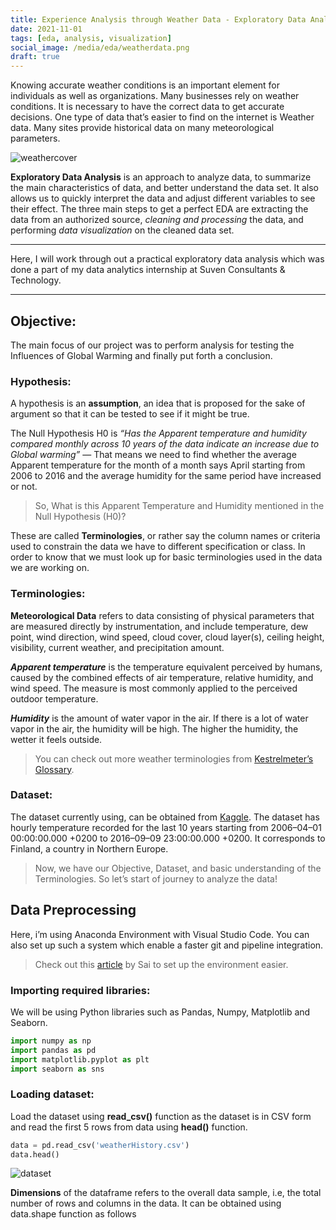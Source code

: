 ```yaml
---
title: Experience Analysis through Weather Data - Exploratory Data Analysis
date: 2021-11-01
tags: [eda, analysis, visualization]
social_image: /media/eda/weatherdata.png
draft: true
---
```


Knowing accurate weather conditions is an important element for individuals as well as organizations. Many businesses rely on weather conditions. It is necessary to have the correct data to get accurate decisions. One type of data that’s easier to find on the internet is Weather data. Many sites provide historical data on many meteorological parameters.

![weathercover](/media/eda/weatherdata.png)

**Exploratory Data Analysis** is an approach to analyze data, to summarize the main characteristics of data, and better understand the data set. It also allows us to quickly interpret the data and adjust different variables to see their effect. The three main steps to get a perfect EDA are extracting the data from an authorized source, *cleaning and processing* the data, and performing *data visualization* on the cleaned data set.

---
Here, I will work through out a practical exploratory data analysis which was done a part of my data analytics internship at Suven Consultants & Technology.

---

## Objective:
The main focus of our project was to perform analysis for testing the Influences of Global Warming and finally put forth a conclusion.

### Hypothesis:
A hypothesis is an **assumption**, an idea that is proposed for the sake of argument so that it can be tested to see if it might be true.

The Null Hypothesis H0 is *“Has the Apparent temperature and humidity compared monthly across 10 years of the data indicate an increase due to Global warming”* — That means we need to find whether the average Apparent temperature for the month of a month says April starting from 2006 to 2016 and the average humidity for the same period have increased or not.

> So, What is this Apparent Temperature and Humidity mentioned in the Null Hypothesis (H0)?

These are called **Terminologies**, or rather say the column names or criteria used to constrain the data we have to different specification or class. In order to know that we must look up for basic terminologies used in the data we are working on.

### Terminologies:
**Meteorological Data** refers to data consisting of physical parameters that are measured directly by instrumentation, and include temperature, dew point, wind direction, wind speed, cloud cover, cloud layer(s), ceiling height, visibility, current weather, and precipitation amount.

***Apparent temperature*** is the temperature equivalent perceived by humans, caused by the combined effects of air temperature, relative humidity, and wind speed. The measure is most commonly applied to the perceived outdoor temperature.

***Humidity*** is the amount of water vapor in the air. If there is a lot of water vapor in the air, the humidity will be high. The higher the humidity, the wetter it feels outside.

> You can check out more weather terminologies from [Kestrelmeter’s Glossary](https://kestrelmeters.com/pages/weather-glossary).

### Dataset:
The dataset currently using, can be obtained from [Kaggle](https://www.kaggle.com/muthuj7/weather-dataset). The dataset has hourly temperature recorded for the last 10 years starting from 2006–04–01 00:00:00.000 +0200 to 2016–09–09 23:00:00.000 +0200. It corresponds to Finland, a country in Northern Europe.

> Now, we have our Objective, Dataset, and basic understanding of the Terminologies. So let’s start of journey to analyze the data!

## Data Preprocessing
Here, i’m using Anaconda Environment with Visual Studio Code. You can also set up such a system which enable a faster git and pipeline integration.

> Check out this [article](https://medium.com/@akhilsai831/setting-up-anaconda-environment-with-visual-studio-code-in-windows-10-ac3f9afd80e0) by Sai to set up the environment easier.

### Importing required libraries:
We will be using Python libraries such as Pandas, Numpy, Matplotlib and Seaborn.

```python
import numpy as np
import pandas as pd
import matplotlib.pyplot as plt
import seaborn as sns
```

### Loading dataset:
Load the dataset using **read_csv()** function as the dataset is in CSV form and read the first 5 rows from data using **head()** function.

```python
data = pd.read_csv('weatherHistory.csv')
data.head()
```

![dataset](/media/eda/dataset.png)

**Dimensions** of the dataframe refers to the overall data sample, i.e, the total number of rows and columns in the data. It can be obtained using data.shape function as follows


